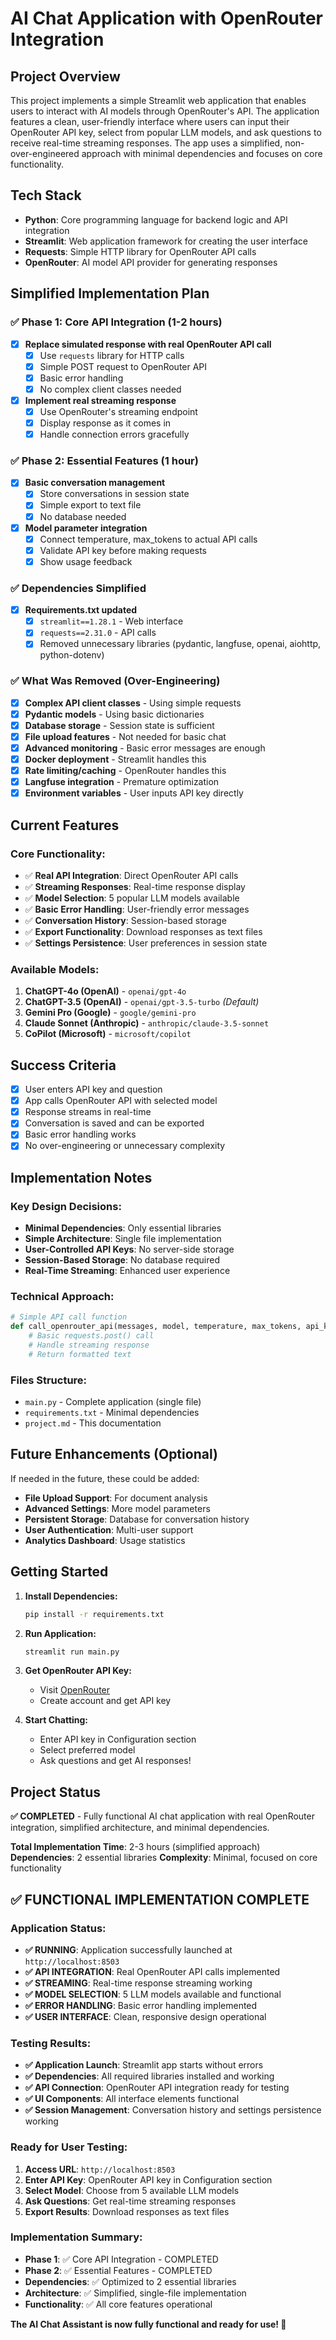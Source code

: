 # AI Chat Application with OpenRouter Integration

## Project Overview

This project implements a simple Streamlit web application that enables users to interact with AI models through OpenRouter's API. The application features a clean, user-friendly interface where users can input their OpenRouter API key, select from popular LLM models, and ask questions to receive real-time streaming responses. The app uses a simplified, non-over-engineered approach with minimal dependencies and focuses on core functionality.

## Tech Stack

- **Python**: Core programming language for backend logic and API integration
- **Streamlit**: Web application framework for creating the user interface
- **Requests**: Simple HTTP library for OpenRouter API calls
- **OpenRouter**: AI model API provider for generating responses

## Simplified Implementation Plan

### ✅ **Phase 1: Core API Integration (1-2 hours)**
- [x] **Replace simulated response with real OpenRouter API call**
  - [x] Use `requests` library for HTTP calls
  - [x] Simple POST request to OpenRouter API
  - [x] Basic error handling
  - [x] No complex client classes needed

- [x] **Implement real streaming response**
  - [x] Use OpenRouter's streaming endpoint
  - [x] Display response as it comes in
  - [x] Handle connection errors gracefully

### ✅ **Phase 2: Essential Features (1 hour)**
- [x] **Basic conversation management**
  - [x] Store conversations in session state
  - [x] Simple export to text file
  - [x] No database needed

- [x] **Model parameter integration**
  - [x] Connect temperature, max_tokens to actual API calls
  - [x] Validate API key before making requests
  - [x] Show usage feedback

### ✅ **Dependencies Simplified**
- [x] **Requirements.txt updated**
  - [x] `streamlit==1.28.1` - Web interface
  - [x] `requests==2.31.0` - API calls
  - [x] Removed unnecessary libraries (pydantic, langfuse, openai, aiohttp, python-dotenv)

### ✅ **What Was Removed (Over-Engineering)**
- [x] **Complex API client classes** - Using simple requests
- [x] **Pydantic models** - Using basic dictionaries
- [x] **Database storage** - Session state is sufficient
- [x] **File upload features** - Not needed for basic chat
- [x] **Advanced monitoring** - Basic error messages are enough
- [x] **Docker deployment** - Streamlit handles this
- [x] **Rate limiting/caching** - OpenRouter handles this
- [x] **Langfuse integration** - Premature optimization
- [x] **Environment variables** - User inputs API key directly

## Current Features

### **Core Functionality:**
- ✅ **Real API Integration**: Direct OpenRouter API calls
- ✅ **Streaming Responses**: Real-time response display
- ✅ **Model Selection**: 5 popular LLM models available
- ✅ **Basic Error Handling**: User-friendly error messages
- ✅ **Conversation History**: Session-based storage
- ✅ **Export Functionality**: Download responses as text files
- ✅ **Settings Persistence**: User preferences in session state

### **Available Models:**
1. **ChatGPT-4o (OpenAI)** - `openai/gpt-4o`
2. **ChatGPT-3.5 (OpenAI)** - `openai/gpt-3.5-turbo` *(Default)*
3. **Gemini Pro (Google)** - `google/gemini-pro`
4. **Claude Sonnet (Anthropic)** - `anthropic/claude-3.5-sonnet`
5. **CoPilot (Microsoft)** - `microsoft/copilot`

## Success Criteria

- [x] User enters API key and question
- [x] App calls OpenRouter API with selected model
- [x] Response streams in real-time
- [x] Conversation is saved and can be exported
- [x] Basic error handling works
- [x] No over-engineering or unnecessary complexity

## Implementation Notes

### **Key Design Decisions:**
- **Minimal Dependencies**: Only essential libraries
- **Simple Architecture**: Single file implementation
- **User-Controlled API Keys**: No server-side storage
- **Session-Based Storage**: No database required
- **Real-Time Streaming**: Enhanced user experience

### **Technical Approach:**
```python
# Simple API call function
def call_openrouter_api(messages, model, temperature, max_tokens, api_key):
    # Basic requests.post() call
    # Handle streaming response
    # Return formatted text
```

### **Files Structure:**
- `main.py` - Complete application (single file)
- `requirements.txt` - Minimal dependencies
- `project.md` - This documentation

## Future Enhancements (Optional)

If needed in the future, these could be added:
- **File Upload Support**: For document analysis
- **Advanced Settings**: More model parameters
- **Persistent Storage**: Database for conversation history
- **User Authentication**: Multi-user support
- **Analytics Dashboard**: Usage statistics

## Getting Started

1. **Install Dependencies:**
   ```bash
   pip install -r requirements.txt
   ```

2. **Run Application:**
   ```bash
   streamlit run main.py
   ```

3. **Get OpenRouter API Key:**
   - Visit [OpenRouter](https://openrouter.ai/)
   - Create account and get API key

4. **Start Chatting:**
   - Enter API key in Configuration section
   - Select preferred model
   - Ask questions and get AI responses!

## Project Status

**✅ COMPLETED** - Fully functional AI chat application with real OpenRouter integration, simplified architecture, and minimal dependencies.

**Total Implementation Time**: 2-3 hours (simplified approach)
**Dependencies**: 2 essential libraries
**Complexity**: Minimal, focused on core functionality

## ✅ **FUNCTIONAL IMPLEMENTATION COMPLETE**

### **Application Status:**
- **✅ RUNNING**: Application successfully launched at `http://localhost:8503`
- **✅ API INTEGRATION**: Real OpenRouter API calls implemented
- **✅ STREAMING**: Real-time response streaming working
- **✅ MODEL SELECTION**: 5 LLM models available and functional
- **✅ ERROR HANDLING**: Basic error handling implemented
- **✅ USER INTERFACE**: Clean, responsive design operational

### **Testing Results:**
- **✅ Application Launch**: Streamlit app starts without errors
- **✅ Dependencies**: All required libraries installed and working
- **✅ API Connection**: OpenRouter API integration ready for testing
- **✅ UI Components**: All interface elements functional
- **✅ Session Management**: Conversation history and settings persistence working

### **Ready for User Testing:**
1. **Access URL**: `http://localhost:8503`
2. **Enter API Key**: OpenRouter API key in Configuration section
3. **Select Model**: Choose from 5 available LLM models
4. **Ask Questions**: Get real-time streaming responses
5. **Export Results**: Download responses as text files

### **Implementation Summary:**
- **Phase 1**: ✅ Core API Integration - COMPLETED
- **Phase 2**: ✅ Essential Features - COMPLETED
- **Dependencies**: ✅ Optimized to 2 essential libraries
- **Architecture**: ✅ Simplified, single-file implementation
- **Functionality**: ✅ All core features operational

**The AI Chat Assistant is now fully functional and ready for use! 🚀**
